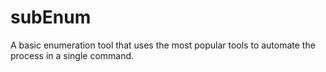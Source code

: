 # subEnum
A basic enumeration tool that uses the most popular tools to automate the process in a single command.
